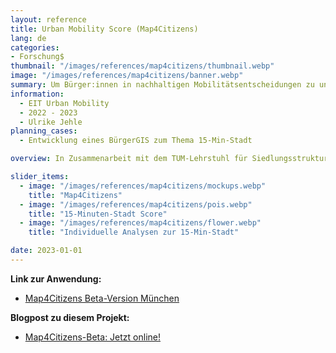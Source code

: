 ```yaml
---
layout: reference
title: Urban Mobility Score (Map4Citizens)
lang: de
categories:
- Forschung$
thumbnail: "/images/references/map4citizens/thumbnail.webp"
image: "/images/references/map4citizens/banner.webp"
summary: Um Bürger:innen in nachhaltigen Mobilitätsentscheidungen zu unterstützen, wurde ein BürgerGIS zum Thema 15-Minuten-Stadt entwickelt.
information:
  - EIT Urban Mobility
  - 2022 - 2023
  - Ulrike Jehle
planning_cases:
  - Entwicklung eines BürgerGIS zum Thema 15-Min-Stadt

overview: In Zusammenarbeit mit dem TUM-Lehrstuhl für Siedlungsstruktur und Verkehrsplanung und Humankind haben wir das BürgerGIS "Map4Citizens" entwickelt. Ziel des dreimonatigen Projekts war es, die Informationslücke zwischen Bürger:innen und Planer:innen zu schließen, indem wir Daten öffnen und zuverlässige und leicht verständliche Mobilitätsanalysen für Alle bereitstellen. Im Rahmen unseres Projekts haben wir eine mobilfähige, webbasierte Anwendung entwickelt, mit der sich die Nutzer:innen schnell einen Überblick über wichtige mobilitätsbezogene Parameter in ihrer Stadt und ihrem Viertel verschaffen können. 

slider_items:
  - image: "/images/references/map4citizens/mockups.webp"
    title: "Map4Citizens"
  - image: "/images/references/map4citizens/pois.webp"
    title: "15-Minuten-Stadt Score"
  - image: "/images/references/map4citizens/flower.webp"
    title: "Individuelle Analysen zur 15-Min-Stadt"

date: 2023-01-01
---
```


**Link zur Anwendung:**
- [Map4Citizens Beta-Version München](https://citizens.plan4better.de/ "Map4Citizens Beta-Version München")


**Blogpost zu diesem Projekt:**
- [Map4Citizens-Beta: Jetzt online!](../../posts/2023-01-02-map4citizensde/ "Map4Citizens-Beta: Jetzt online!")